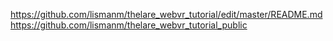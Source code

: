 https://github.com/lismanm/thelare_webvr_tutorial/edit/master/README.md
https://github.com/lismanm/thelare_webvr_tutorial_public
